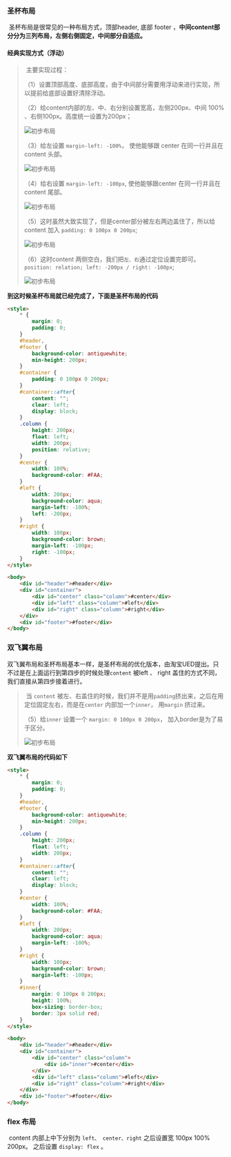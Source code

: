 ### 圣杯布局

​		圣杯布局是很常见的一种布局方式，顶部header, 底部 footer ，**中间content部分分为三列布局，左侧右侧固定，中间部分自适应。**

#### 经典实现方式（浮动）

> ​	主要实现过程：
>
> （1）设置顶部高度、底部高度，由于中间部分需要用浮动来进行实现，所以提前给底部设置好清除浮动。
>
> （2）给content内部的左、中、右分别设置宽高，左侧200px、中间 100% 、右侧100px。高度统一设置为200px；
>
> ![初步布局](http://175.24.187.2:12345/layout/layout1.png)
>
> （3）给左设置 `margin-left: -100%`， 使他能够跟 center 在同一行并且在 content 头部。
>
> ![初步布局](http://175.24.187.2:12345/layout/layout2.png)
>
> （4）给右设置 `margin-left: -100px`,  使他能够跟center 在同一行并且在 content 尾部。
>
> ![初步布局](http://175.24.187.2:12345/layout/layout3.png)
>
> （5）这时虽然大致实现了，但是center部分被左右两边盖住了，所以给content 加入 `padding: 0 100px 0 200px`;
>
> ![初步布局](http://175.24.187.2:12345/layout/layout4.png)
>
> （6）这时content 两侧空白，我们把`左、右`通过定位设置完即可。 `position: relation; left: -200px / right: -100px`;
>
> ![初步布局](http://175.24.187.2:12345/layout/layout5.png)

**到这时候圣杯布局就已经完成了，下面是圣杯布局的代码**

```html
<style>
    * {
        margin: 0;
        padding: 0;
    }
    #header,
    #footer {
        background-color: antiquewhite;
        min-height: 200px;
    }
    #container {
        padding: 0 100px 0 200px;
    }
    #container::after{
        content: "";
        clear: left;
        display: block;
    }
    .column {
        height: 200px;
        float: left;
        width: 200px;
        position: relative;
    }
    #center {
        width: 100%;
        background-color: #FAA;
    }
    #left {
        width: 200px;
        background-color: aqua;
        margin-left: -100%;
        left: -200px;
    }
    #right {
        width: 100px;
        background-color: brown;
        margin-left: -100px;
        right: -100px;
    }
</style>

<body>
    <div id="header">#header</div>
    <div id="container">
        <div id="center" class="column">#center</div>
        <div id="left" class="column">#left</div>
        <div id="right" class="column">#right</div>
    </div>
    <div id="footer">#footer</div>
</body>
```



### 双飞翼布局

​		双飞翼布局和圣杯布局基本一样，是圣杯布局的优化版本，由淘宝UED提出。只不过是在上面运行到第四步的时候处理`content` 被left 、 right 盖住的方式不同，我们直接从第四步接着进行。

> ​		当 `content` 被左、右盖住的时候，我们并不是用`padding`挤出来，之后在用定位固定左右，而是在`center` 内部加一个`inner`， 用`margin` 挤过来。
>
> （5）给`inner` 设置一个 `margin: 0 100px 0 200px`， 加入border是为了易于区分。
>
> ![初步布局](http://175.24.187.2:12345/layout/layout5.png)

**双飞翼布局的代码如下**

```html
<style>
    * {
        margin: 0;
        padding: 0;
    }
    #header,
    #footer {
        background-color: antiquewhite;
        min-height: 200px;
    }
    .column {
        height: 200px;
        float: left;
        width: 200px;
    }
    #container::after{
        content: "";
        clear: left;
        display: block;
    }
    #center {
        width: 100%;
        background-color: #FAA;
    }
    #left {
        width: 200px;
        background-color: aqua;
        margin-left: -100%;
    }
    #right {
        width: 100px;
        background-color: brown;
        margin-left: -100px;
    }
    #inner{
        margin: 0 100px 0 200px;
        height: 100%;
        box-sizing: border-box;
        border: 3px solid red;
    }
</style>

<body>
    <div id="header">#header</div>
    <div id="container">
        <div id="center" class="column">
            <div id="inner">#center</div>
        </div>
        <div id="left" class="column">#left</div>
        <div id="right" class="column">#right</div>
    </div>
    <div id="footer">#footer</div>
</body>
```

### flex 布局

​		content 内部上中下分别为 `left、 center、right` 之后设置宽 100px 100% 200px。 之后设置 `display: flex` 。